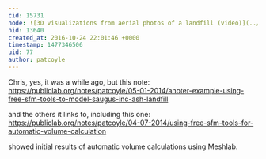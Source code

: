 ```yaml
---
cid: 15731
node: ![3D visualizations from aerial photos of a landfill (video)](../notes/cfastie/10-23-2016/3d-visualizations-from-aerial-photos-of-a-landfill-video)
nid: 13640
created_at: 2016-10-24 22:01:46 +0000
timestamp: 1477346506
uid: 77
author: patcoyle
---
```


Chris, yes, it was a while ago, but this note:
https://publiclab.org/notes/patcoyle/05-01-2014/anoter-example-using-free-sfm-tools-to-model-saugus-inc-ash-landfill

and the others it links to, including this one:
https://publiclab.org/notes/patcoyle/04-07-2014/using-free-sfm-tools-for-automatic-volume-calculation

showed initial results of automatic volume calculations using Meshlab. 